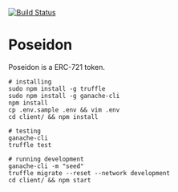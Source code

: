 [![Build Status](https://app.travis-ci.com/amper-lab/poseidon.svg)](https://app.travis-ci.com/github/amper-lab/poseidon)

# Poseidon

Poseidon is a ERC-721 token.

```
# installing
sudo npm install -g truffle
sudo npm install -g ganache-cli
npm install
cp .env.sample .env && vim .env
cd client/ && npm install

# testing
ganache-cli
truffle test

# running development
ganache-cli -m "seed"
truffle migrate --reset --network development
cd client/ && npm start
```
